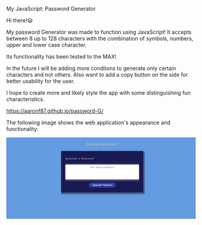 My JavaScript: Password Generator

Hi there!😃

My password Generator was made to function using JavaScript!  It accepts between 8 up to 128 characters with the combination of symbols, numbers, upper and lower case character.  

Its functionality has been tested to the MAX!

In the future I will be adding more conditons to generate only certain characters and not others.  Also want to add a copy button on the side for better usability for the user.

I hope to create more and likely style the app with some distinguishing fun characteristics.


https://aaronf87.github.io/password-G/


The following image shows the web application's appearance and functionality:

![The Password Generator application displays a red button to "Generate Password".](./Assets/Screen%20Shot%202023-06-21%20at%2010.24.27%20PM.png)

